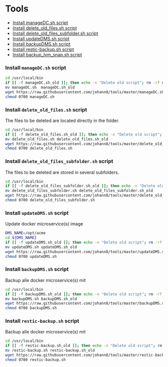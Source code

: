 # Tools

*   [Install manageDC.sh script](#install-managedcsh-script)
*   [Install delete_old_files.sh script](#install-delete_old_filessh-script)
*   [Install delete_old_files_subfolder.sh script](#install-delete_old_files_subfoldersh-script)
*   [Install updateDMS.sh script](#install-updatedmssh-script)
*   [Install backupDMS.sh script](#install-backupdmssh-script)
*   [Install restic-backup.sh script](#install-restic-backupsh-script)
*   [Install backup_lvm_snap.sh script](docs/install_backup_lvm_snapsh_script.md)


### Install `manageDC.sh` script 

```bash
cd /usr/local/bin
if [[ -f manageDC.sh_old ]]; then echo -n "Delete old script"; rm -rf manageDC.sh_old; echo [ Done ]; fi
mv manageDC.sh  manageDC.sh_old
wget https://raw.githubusercontent.com/johann8/tools/master/manageDC.sh
chmod 0700 manageDC.sh 
```

### Install `delete_old_files.sh` script
The files to be deleted are located directly in the folder.

```bash
cd /usr/local/bin
if [[ -f delete_old_files.sh_old ]]; then echo -n "Delete old script"; rm -rf delete_old_files.sh_old; echo [ Done ]; fi
mv delete_old_files.sh delete_old_files.sh_old
wget https://raw.githubusercontent.com/johann8/tools/master/delete_old_files.sh
chmod 0700 delete_old_files.sh
```

### Install `delete_old_files_subfolder.sh` script
The files to be deleted are stored in several subfolders.

```bash
cd /usr/local/bin
if [[ -f delete_old_files_subfolder.sh_old ]]; then echo -n "Delete old script"; rm -rf delete_old_files_subfolder.sh_old; echo [ Done ]; fi
mv delete_old_files_subfolder.sh delete_old_files_subfolder.sh_old
wget https://raw.githubusercontent.com/johann8/tools/master/delete_old_files_subfolder.sh
chmod 0700 delete_old_files_subfolder.sh
```
### Install `updateDMS.sh` script
Update docker microservice(s) image 

```bash
DMS_NAME=/opt/acme
cd ${DMS_NAME}
if [[ -f updateDMS.sh_old ]]; then echo -n "Delete old script"; rm -rf updateDMS.sh_old; echo [ Done ]; fi
mv updateDMS.sh updateDMS.sh_old
wget https://raw.githubusercontent.com/johann8/tools/master/updateDMS.sh
chmod 0700 updateDMS.sh
```

### Install `backupDMS.sh` script
Backup alle docker microservice(s) mit 

```bash
cd /usr/local/bin
if [[ -f backupDMS.sh_old ]]; then echo -n "Delete old script"; rm -rf backupDMS.sh_old; echo [ Done ]; fi
mv backupDMS.sh backupDMS.sh_old
wget https://raw.githubusercontent.com/johann8/tools/master/backupDMS.sh
chmod 0700 backupDMS.sh
```

### Install `restic-backup.sh` script
Backup alle docker microservice(s) mit

```bash
cd /usr/local/bin
if [[ -f restic-backup.sh_old ]]; then echo -n "Delete old script"; rm -rf restic-backup.sh_old; echo [ Done ]; fi
mv restic-backup.sh restic-backup.sh_old
wget https://raw.githubusercontent.com/johann8/tools/master/restic-backup.sh
chmod 0700 restic-backup.sh
```

